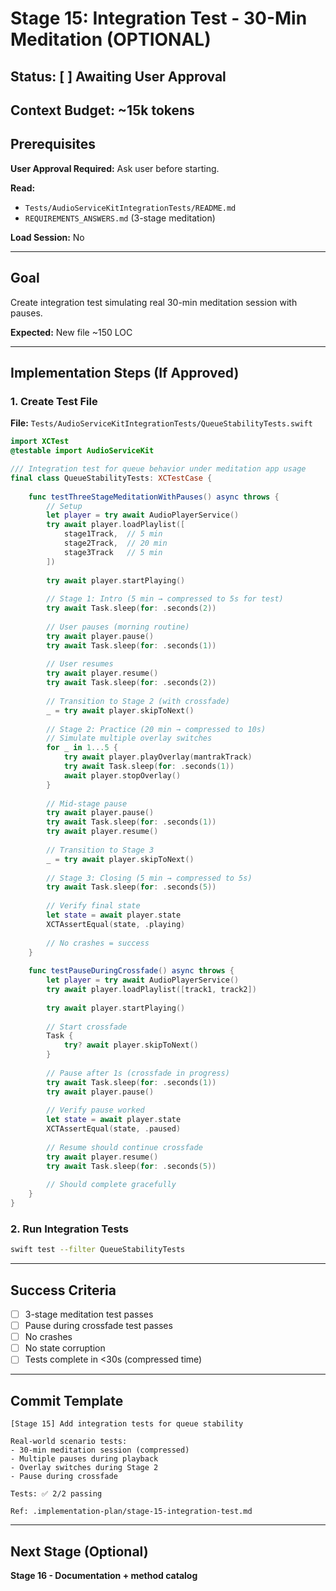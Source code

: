 # Stage 15: Integration Test - 30-Min Meditation (OPTIONAL)

## Status: [ ] Awaiting User Approval

## Context Budget: ~15k tokens

## Prerequisites

**User Approval Required:** Ask user before starting.

**Read:**
- `Tests/AudioServiceKitIntegrationTests/README.md`
- `REQUIREMENTS_ANSWERS.md` (3-stage meditation)

**Load Session:** No

---

## Goal

Create integration test simulating real 30-min meditation session with pauses.

**Expected:** New file ~150 LOC

---

## Implementation Steps (If Approved)

### 1. Create Test File

**File:** `Tests/AudioServiceKitIntegrationTests/QueueStabilityTests.swift`

```swift
import XCTest
@testable import AudioServiceKit

/// Integration test for queue behavior under meditation app usage
final class QueueStabilityTests: XCTestCase {
    
    func testThreeStageMeditationWithPauses() async throws {
        // Setup
        let player = try await AudioPlayerService()
        try await player.loadPlaylist([
            stage1Track,  // 5 min
            stage2Track,  // 20 min
            stage3Track   // 5 min
        ])
        
        try await player.startPlaying()
        
        // Stage 1: Intro (5 min → compressed to 5s for test)
        try await Task.sleep(for: .seconds(2))
        
        // User pauses (morning routine)
        try await player.pause()
        try await Task.sleep(for: .seconds(1))
        
        // User resumes
        try await player.resume()
        try await Task.sleep(for: .seconds(2))
        
        // Transition to Stage 2 (with crossfade)
        _ = try await player.skipToNext()
        
        // Stage 2: Practice (20 min → compressed to 10s)
        // Simulate multiple overlay switches
        for _ in 1...5 {
            try await player.playOverlay(mantrakTrack)
            try await Task.sleep(for: .seconds(1))
            await player.stopOverlay()
        }
        
        // Mid-stage pause
        try await player.pause()
        try await Task.sleep(for: .seconds(1))
        try await player.resume()
        
        // Transition to Stage 3
        _ = try await player.skipToNext()
        
        // Stage 3: Closing (5 min → compressed to 5s)
        try await Task.sleep(for: .seconds(5))
        
        // Verify final state
        let state = await player.state
        XCTAssertEqual(state, .playing)
        
        // No crashes = success
    }
    
    func testPauseDuringCrossfade() async throws {
        let player = try await AudioPlayerService()
        try await player.loadPlaylist([track1, track2])
        
        try await player.startPlaying()
        
        // Start crossfade
        Task {
            try? await player.skipToNext()
        }
        
        // Pause after 1s (crossfade in progress)
        try await Task.sleep(for: .seconds(1))
        try await player.pause()
        
        // Verify pause worked
        let state = await player.state
        XCTAssertEqual(state, .paused)
        
        // Resume should continue crossfade
        try await player.resume()
        try await Task.sleep(for: .seconds(5))
        
        // Should complete gracefully
    }
}
```

### 2. Run Integration Tests

```bash
swift test --filter QueueStabilityTests
```

---

## Success Criteria

- [ ] 3-stage meditation test passes
- [ ] Pause during crossfade test passes
- [ ] No crashes
- [ ] No state corruption
- [ ] Tests complete in <30s (compressed time)

---

## Commit Template

```
[Stage 15] Add integration tests for queue stability

Real-world scenario tests:
- 30-min meditation session (compressed)
- Multiple pauses during playback
- Overlay switches during Stage 2
- Pause during crossfade

Tests: ✅ 2/2 passing

Ref: .implementation-plan/stage-15-integration-test.md
```

---

## Next Stage (Optional)

**Stage 16 - Documentation + method catalog**
